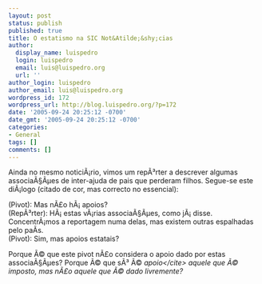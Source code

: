 ```yaml
---
layout: post
status: publish
published: true
title: O estatismo na SIC Not&Atilde;&shy;cias
author:
  display_name: luispedro
  login: luispedro
  email: luis@luispedro.org
  url: ''
author_login: luispedro
author_email: luis@luispedro.org
wordpress_id: 172
wordpress_url: http://blog.luispedro.org/?p=172
date: '2005-09-24 20:25:12 -0700'
date_gmt: '2005-09-24 20:25:12 -0700'
categories:
- General
tags: []
comments: []
---
```

<p>Ainda no mesmo notici&Atilde;&iexcl;rio, vimos um rep&Atilde;&sup3;rter a descrever algumas associa&Atilde;&sect;&Atilde;&micro;es de inter-ajuda de pais que perderam filhos. Segue-se este di&Atilde;&iexcl;logo (citado de cor, mas correcto no essencial):</p>
<p>(Pivot): Mas n&Atilde;&pound;o h&Atilde;&iexcl; apoios?<br />
(Rep&Atilde;&sup3;rter): H&Atilde;&iexcl; estas v&Atilde;&iexcl;rias associa&Atilde;&sect;&Atilde;&micro;es, como j&Atilde;&iexcl; disse. Concentr&Atilde;&iexcl;mos a reportagem numa delas, mas existem outras espalhadas pelo pa&Atilde;&shy;s.<br />
(Pivot): Sim, mas apoios estatais?</p>
<p>Porque &Atilde;&copy; que este pivot n&Atilde;&pound;o considera o apoio dado por estas associa&Atilde;&sect;&Atilde;&micro;es? Porque &Atilde;&copy; que s&Atilde;&sup3; &Atilde;&copy; <cite>apoio<&#47;cite> aquele que &Atilde;&copy; imposto, mas n&Atilde;&pound;o aquele que &Atilde;&copy; dado livremente?</p>
